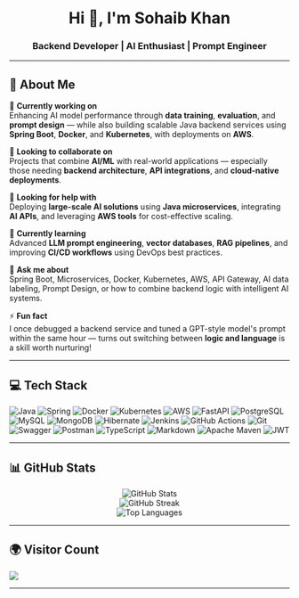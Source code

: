 <h1 align="center">Hi 👋, I'm Sohaib Khan</h1>
<h3 align="center">Backend Developer | AI Enthusiast | Prompt Engineer</h3>

---

## 💫 About Me

🎤 **Currently working on**  
Enhancing AI model performance through **data training**, **evaluation**, and **prompt design** — while also building scalable Java backend services using **Spring Boot**, **Docker**, and **Kubernetes**, with deployments on **AWS**.

🤝 **Looking to collaborate on**  
Projects that combine **AI/ML** with real-world applications — especially those needing **backend architecture**, **API integrations**, and **cloud-native deployments**.

🧠 **Looking for help with**  
Deploying **large-scale AI solutions** using **Java microservices**, integrating **AI APIs**, and leveraging **AWS tools** for cost-effective scaling.

🌱 **Currently learning**  
Advanced **LLM prompt engineering**, **vector databases**, **RAG pipelines**, and improving **CI/CD workflows** using DevOps best practices.

💬 **Ask me about**  
Spring Boot, Microservices, Docker, Kubernetes, AWS, API Gateway, AI data labeling, Prompt Design, or how to combine backend logic with intelligent AI systems.

⚡ **Fun fact**  
I once debugged a backend service and tuned a GPT-style model's prompt within the same hour — turns out switching between **logic and language** is a skill worth nurturing!

---

## 💻 Tech Stack

![Java](https://img.shields.io/badge/java-%23ED8B00.svg?style=for-the-badge&logo=openjdk&logoColor=white)
![Spring](https://img.shields.io/badge/spring-%236DB33F.svg?style=for-the-badge&logo=spring&logoColor=white)
![Docker](https://img.shields.io/badge/docker-%230db7ed.svg?style=for-the-badge&logo=docker&logoColor=white)
![Kubernetes](https://img.shields.io/badge/kubernetes-%23326ce5.svg?style=for-the-badge&logo=kubernetes&logoColor=white)
![AWS](https://img.shields.io/badge/AWS-%23FF9900.svg?style=for-the-badge&logo=amazon-aws&logoColor=white)
![FastAPI](https://img.shields.io/badge/FastAPI-005571?style=for-the-badge&logo=fastapi)
![PostgreSQL](https://img.shields.io/badge/postgres-%23316192.svg?style=for-the-badge&logo=postgresql&logoColor=white)
![MySQL](https://img.shields.io/badge/mysql-4479A1.svg?style=for-the-badge&logo=mysql&logoColor=white)
![MongoDB](https://img.shields.io/badge/MongoDB-%234ea94b.svg?style=for-the-badge&logo=mongodb&logoColor=white)
![Hibernate](https://img.shields.io/badge/Hibernate-59666C?style=for-the-badge&logo=Hibernate&logoColor=white)
![Jenkins](https://img.shields.io/badge/jenkins-%232C5263.svg?style=for-the-badge&logo=jenkins&logoColor=white)
![GitHub Actions](https://img.shields.io/badge/github%20actions-%232671E5.svg?style=for-the-badge&logo=githubactions&logoColor=white)
![Git](https://img.shields.io/badge/git-%23F05033.svg?style=for-the-badge&logo=git&logoColor=white)
![Swagger](https://img.shields.io/badge/-Swagger-%23Clojure?style=for-the-badge&logo=swagger&logoColor=white)
![Postman](https://img.shields.io/badge/Postman-FF6C37?style=for-the-badge&logo=postman&logoColor=white)
![TypeScript](https://img.shields.io/badge/typescript-%23007ACC.svg?style=for-the-badge&logo=typescript&logoColor=white)
![Markdown](https://img.shields.io/badge/markdown-%23000000.svg?style=for-the-badge&logo=markdown&logoColor=white)
![Apache Maven](https://img.shields.io/badge/Apache%20Maven-C71A36?style=for-the-badge&logo=Apache%20Maven&logoColor=white)
![JWT](https://img.shields.io/badge/JWT-black?style=for-the-badge&logo=JSON%20web%20tokens)

---

## 📊 GitHub Stats

<p align="center">
  <img src="https://github-readme-stats.vercel.app/api?username=khan-sk-dev&theme=tokyonight&hide_border=false&include_all_commits=true&count_private=true" alt="GitHub Stats" />
  <br>
  <img src="https://nirzak-streak-stats.vercel.app/?user=khan-sk-dev&theme=tokyonight&hide_border=false" alt="GitHub Streak" />
  <br>
  <img src="https://github-readme-stats.vercel.app/api/top-langs/?username=khan-sk-dev&theme=tokyonight&hide_border=false&include_all_commits=true&count_private=true&layout=compact" alt="Top Languages" />
</p>

---

## 🌍 Visitor Count

[![](https://visitcount.itsvg.in/api?id=khan-sk-dev&icon=0&color=0)](https://visitcount.itsvg.in)

---
